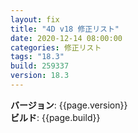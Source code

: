 ```yaml
---
layout: fix
title: "4D v18 修正リスト"
date: 2020-12-14 08:00:00
categories: 修正リスト
tags: "18.3"
build: 259337
version: 18.3
---
```


**バージョン**: {{page.version}}  
**ビルド**: {{page.build}}  

